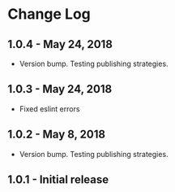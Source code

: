 # Change Log

## 1.0.4 - May 24, 2018

- Version bump. Testing publishing strategies.

## 1.0.3 - May 24, 2018

- Fixed eslint errors

## 1.0.2 - May 8, 2018

- Version bump. Testing publishing strategies.

## 1.0.1 - Initial release
